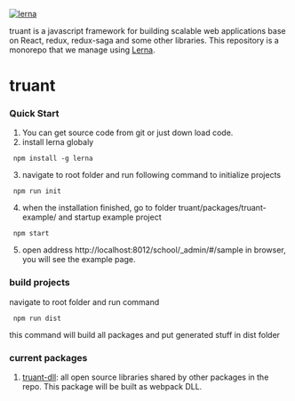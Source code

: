 [![lerna](https://img.shields.io/badge/maintained%20with-lerna-cc00ff.svg)](https://lernajs.io/)


truant is a javascript framework for building scalable web applications base on React, redux, redux-saga and some other libraries. This repository is a monorepo that we manage using [Lerna](https://github.com/lerna/lerna).

# truant

### Quick Start
1. You can get source code from git or just down load code. 
2. install lerna globaly
````shell
 npm install -g lerna
````
3. navigate to root folder and run following command to initialize projects
````shell
 npm run init
````
4. when the installation finished, go to folder truant/packages/truant-example/ and startup example project
````shell
 npm start
````
5. open address http://localhost:8012/school/_admin/#/sample in browser, you will see the example page.

### build projects

navigate to root folder and run command
````shell
 npm run dist
````
this command will build all packages and put generated stuff in dist folder

### current packages

1. [truant-dll](): all open source libraries shared by other packages in the repo. This package will be built as webpack DLL. 
